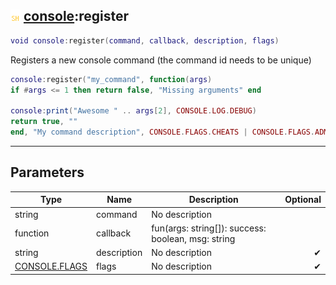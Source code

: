 ## ![shared](../../.gitbook/assets/shared.png) [console](./readme/console.md):register

```lua
void console:register(command, callback, description, flags)
```

Registers a new console command (the command id needs to be unique)
```lua
console:register("my_command", function(args)
if #args <= 1 then return false, "Missing arguments" end

console:print("Awesome " .. args[2], CONSOLE.LOG.DEBUG)
return true, ""
end, "My command description", CONSOLE.FLAGS.CHEATS | CONSOLE.FLAGS.ADMIN) -- Admin only and requires cheats
```


------
## Parameters

| Type   | Name | Description | Optional |
| ------ | ---- | ----------- | -------: |
| string | command | No description |  |
| function | callback | fun(args: string[]): success: boolean, msg: string |  |
| string | description | No description | ✔ |
| [CONSOLE.FLAGS](./readme/console.flags.md) | flags | No description | ✔ |

